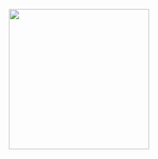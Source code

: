 <p align="center">
  <img src="https://fontmeme.com/permalink/200810/62a460309ecee9c527066225df2e682e.png" width="250" />
</p>


